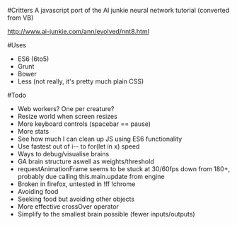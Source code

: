 #Critters
A javascript port of the AI junkie neural network tutorial (converted from VB)

http://www.ai-junkie.com/ann/evolved/nnt8.html

#Uses
- ES6 (6to5)
- Grunt
- Bower
- Less (not really, it's pretty much plain CSS)

#Todo
- Web workers? One per creature?
- Resize world when screen resizes
- More keyboard controls (spacebar == pause)
- More stats
- See how much I can clean up JS using ES6 functionality
- Use fastest out of i-- to for(let in x) speed
- Ways to debug/visualise brains
- GA brain structure aswell as weights/threshold
- requestAnimationFrame seems to be stuck at 30/60fps down from 180+, probably due calling this.main.update from engine
- Broken in firefox, untested in !ff !chrome
- Avoiding food
- Seeking food but avoiding other objects
- More effective crossOver operator
- Simplify to the smallest brain possible (fewer inputs/outputs)
